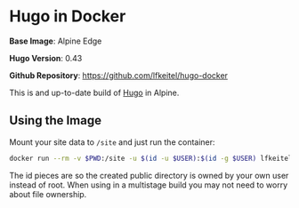 # Hugo in Docker

**Base Image**: Alpine Edge

**Hugo Version**: 0.43

**Github Repository**: https://github.com/lfkeitel/hugo-docker

This is and up-to-date build of [Hugo](https://gohugo.io/) in Alpine.

## Using the Image

Mount your site data to `/site` and just run the container:

```sh
docker run --rm -v $PWD:/site -u $(id -u $USER):$(id -g $USER) lfkeitel/hugo
```

The id pieces are so the created public directory is owned by your own user instead
of root. When using in a multistage build you may not need to worry about file
ownership.

